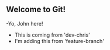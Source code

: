 ## Welcome to Git!

-Yo, John here!
- This is coming from 'dev-chris'
- I'm adding this from 'feature-branch'